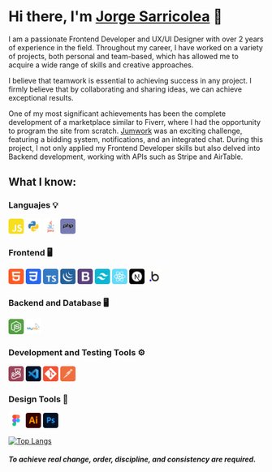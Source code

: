 # Hi there, I'm [Jorge Sarricolea](https://jorgesarricolea.com) 👋

I am a passionate Frontend Developer and UX/UI Designer with over 2 years of experience in the field. Throughout my career, I have worked on a variety of projects, both personal and team-based, which has allowed me to acquire a wide range of skills and creative approaches.

I believe that teamwork is essential to achieving success in any project. I firmly believe that by collaborating and sharing ideas, we can achieve exceptional results.

One of my most significant achievements has been the complete development of a marketplace similar to Fiverr, where I had the opportunity to program the site from scratch. [Jumwork](https://jumwork.com) was an exciting challenge, featuring a bidding system, notifications, and an integrated chat. During this project, I not only applied my Frontend Developer skills but also delved into Backend development, working with APIs such as Stripe and AirTable.

## What I know:

### Languajes 💡

[<img src="assets/javascript.png" alt="js logo" width="30">](https://developer.mozilla.org/en-US/docs/Web/JavaScript)
[<img src="assets/python.png" alt="python logo" width="30">](https://www.python.org/)
[<img src="assets/java.png" alt="ts logo" width="30">](https://www.java.com/es/)
[<img src="assets/php.png" alt="ts logo" width="30">](https://www.php.net/docs.php)

### Frontend 🖥️

[<img src="assets/html.png" alt="html logo" width="30">](https://devdocs.io/html/)
[<img src="assets/css.png" alt="css logo" width="30">](https://devdocs.io/css/)
[<img src="assets/typescript.png" alt="typescript logo" width="30">](https://www.typescriptlang.org/docs/)
[<img src="assets/jquery.png" alt="jquery logo" width="30">](https://api.jquery.com)
[<img src="assets/boostrap.png" alt="boostrap logo" width="30">](https://getbootstrap.com/docs/5.3/getting-started/introduction/)
[<img src="assets/tailwindcss.png" alt="tailwindcss logo" width="30">](https://tailwindcss.com/docs/installation)
[<img src="assets/react.png" alt="react logo" width="30">](https://es.reactjs.org/docs/getting-started.html)
[<img src="assets/nextjs.png" alt="nextjs logo" width="30">](https://nextjs.org/docs)
[<img src="assets/bubbleio.png" alt="bl logo" width="30">](https://manual.bubble.io) 

### Backend and Database 🖥️

[<img src="assets/nodejs.png" alt="nodejs logo" width="30">](https://devdocs.io/node/)
[<img src="assets/mysql.png" alt="ts logo" width="30">](https://dev.mysql.com/doc/)

### Development and Testing Tools ⚙️

[<img src="assets/jest.png" alt="jest logo" width="30">](https://jestjs.io/docs/getting-started)
[<img src="assets/vscode.png" alt="vscode logo" width="30">](https://code.visualstudio.com/docs)
[<img src="assets/git.png" alt="git logo" width="30">](https://git-scm.com/doc)
[<img src="assets/postman.png" alt="postman logo" width="30">](https://www.postman.com/api-documentation-tool/)

### Design Tools 🎨

[<img src="assets/figma.png" alt="figma logo" width="30">](https://www.figma.com/best-practices/guide-to-developer-handoff/components-styles-and-documentation/)
[<img src="assets/illustrator.png" alt="illustrator logo" width="30">](https://www.adobe.com/mx/products/illustrator/campaign/pricing.html?gclid=Cj0KCQjwla-hBhD7ARIsAM9tQKsX11p67rnk2_kAbfcpU9W1qAG-lYSYNhHfyAszxEHitQ1y0omBMCoaAqumEALw_wcB&sdid=KQPQL&mv=search&ef_id=Cj0KCQjwla-hBhD7ARIsAM9tQKsX11p67rnk2_kAbfcpU9W1qAG-lYSYNhHfyAszxEHitQ1y0omBMCoaAqumEALw_wcB:G:s&s_kwcid=AL!3085!3!442303209264!e!!g!!illustrator!188198382!10039621902)
[<img src="assets/photoshop.png" alt="photoshop logo" width="30">](https://www.adobe.com/mx/products/photoshop.html)


[![Top Langs](https://github-readme-stats.vercel.app/api/top-langs/?username=JorgeSarricolea)](https://github.com/JorgeSarricolea/github-readme-stats)

#### _To achieve real change, order, discipline, and consistency are required._
